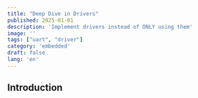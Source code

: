 ```yaml
---
title: "Deep Dive in Drivers"
published: 2025-01-01
description: 'Implement drivers instead of ONLY using them'
image: ''
tags: ["uart", "driver"]
category: 'embedded'
draft: false 
lang: 'en'
---
```


## Introduction